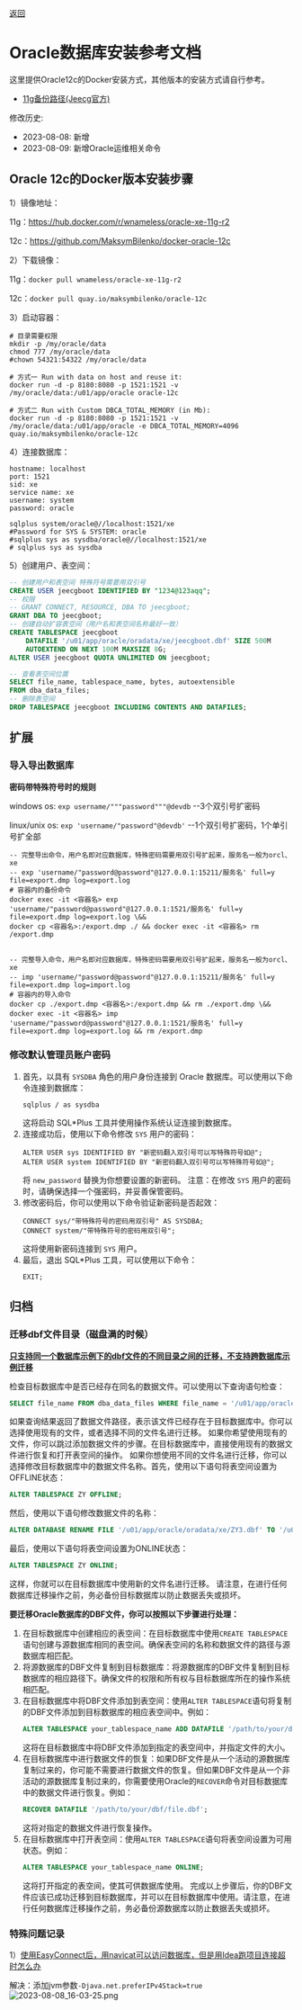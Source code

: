 [返回](../)

# Oracle数据库安装参考文档

这里提供Oracle12c的Docker安装方式，其他版本的安装方式请自行参考。

* [11g备份路径(Jeecg官方)](https://github.com/yoko-murasame/jeecg-boot/blob/yoko-3.4.3last/db/Oracle)

修改历史:
* 2023-08-08: 新增
* 2023-08-09: 新增Oracle运维相关命令

## Oracle 12c的Docker版本安装步骤

1）镜像地址：

11g：https://hub.docker.com/r/wnameless/oracle-xe-11g-r2

12c：https://github.com/MaksymBilenko/docker-oracle-12c

2）下载镜像：

11g：`docker pull wnameless/oracle-xe-11g-r2`

12c：`docker pull quay.io/maksymbilenko/oracle-12c`

3）启动容器：
```shell
# 目录需要权限
mkdir -p /my/oracle/data
chmod 777 /my/oracle/data
#chown 54321:54322 /my/oracle/data

# 方式一 Run with data on host and reuse it:
docker run -d -p 8180:8080 -p 1521:1521 -v /my/oracle/data:/u01/app/oracle oracle-12c

# 方式二 Run with Custom DBCA_TOTAL_MEMORY (in Mb):
docker run -d -p 8180:8080 -p 1521:1521 -v /my/oracle/data:/u01/app/oracle -e DBCA_TOTAL_MEMORY=4096 quay.io/maksymbilenko/oracle-12c
```

4）连接数据库：
```text
hostname: localhost
port: 1521
sid: xe
service name: xe
username: system
password: oracle
```

```shell
sqlplus system/oracle@//localhost:1521/xe
#Password for SYS & SYSTEM: oracle
#sqlplus sys as sysdba/oracle@//localhost:1521/xe
# sqlplus sys as sysdba
```

5）创建用户、表空间：
```sql
-- 创建用户和表空间 特殊符号需要用双引号
CREATE USER jeecgboot IDENTIFIED BY "1234@123aqq";
-- 权限
-- GRANT CONNECT, RESOURCE, DBA TO jeecgboot;
GRANT DBA TO jeecgboot;
-- 创建自动扩容表空间（用户名和表空间名称最好一致）
CREATE TABLESPACE jeecgboot
    DATAFILE '/u01/app/oracle/oradata/xe/jeecgboot.dbf' SIZE 500M
    AUTOEXTEND ON NEXT 100M MAXSIZE 8G;
ALTER USER jeecgboot QUOTA UNLIMITED ON jeecgboot;

-- 查看表空间位置
SELECT file_name, tablespace_name, bytes, autoextensible
FROM dba_data_files;
-- 删除表空间
DROP TABLESPACE jeecgboot INCLUDING CONTENTS AND DATAFILES;
```

## 扩展

### 导入导出数据库

**密码带特殊符号时的规则**

windows os: `exp username/"""password"""@devdb` --3个双引号扩密码

linux/unix os: `exp 'username/"password"@devdb'` --1个双引号扩密码，1个单引号扩全部

```shell
-- 完整导出命令，用户名即对应数据库，特殊密码需要用双引号扩起来，服务名一般为orcl、xe
-- exp 'username/"password@password"@127.0.0.1:15211/服务名' full=y file=export.dmp log=export.log
# 容器内的备份命令
docker exec -it <容器名> exp 'username/"password@password"@127.0.0.1:1521/服务名' full=y file=export.dmp log=export.log \&&
docker cp <容器名>:/export.dmp ./ && docker exec -it <容器名> rm /export.dmp


-- 完整导入命令，用户名即对应数据库，特殊密码需要用双引号扩起来，服务名一般为orcl、xe
-- imp 'username/"password@password"@127.0.0.1:15211/服务名' full=y file=export.dmp log=import.log
# 容器内的导入命令
docker cp ./export.dmp <容器名>:/export.dmp && rm ./export.dmp \&&
docker exec -it <容器名> imp 'username/"password@password"@127.0.0.1:1521/服务名' full=y file=export.dmp log=export.log && rm /export.dmp
```

### 修改默认管理员账户密码

1. 首先，以具有 `SYSDBA` 角色的用户身份连接到 Oracle 数据库。可以使用以下命令连接到数据库：
   ```
   sqlplus / as sysdba
   ```
   这将启动 SQL*Plus 工具并使用操作系统认证连接到数据库。
2. 连接成功后，使用以下命令修改 `SYS` 用户的密码：
   ```
   ALTER USER sys IDENTIFIED BY "新密码翻入双引号可以写特殊符号如@";
   ALTER USER system IDENTIFIED BY "新密码翻入双引号可以写特殊符号如@";
   ```
   将 `new_password` 替换为你想要设置的新密码。
   注意：在修改 `SYS` 用户的密码时，请确保选择一个强密码，并妥善保管密码。
3. 修改密码后，你可以使用以下命令验证新密码是否起效：
   ```
   CONNECT sys/"带特殊符号的密码用双引号" AS SYSDBA;
   CONNECT system/"带特殊符号的密码用双引号";
   ```
   这将使用新密码连接到 `SYS` 用户。
4. 最后，退出 SQL*Plus 工具，可以使用以下命令：
   ```
   EXIT;
   ```

## 归档

### 迁移dbf文件目录（磁盘满的时候）

**[只支持同一个数据库示例下的dbf文件的不同目录之间的迁移，不支持跨数据库示例迁移](https://blog.51cto.com/u_15349616/3703787)**

检查目标数据库中是否已经存在同名的数据文件。可以使用以下查询语句检查：
```sql
SELECT file_name FROM dba_data_files WHERE file_name = '/u01/app/oracle/oradata/xe/ZY3.dbf';
```
如果查询结果返回了数据文件路径，表示该文件已经存在于目标数据库中。你可以选择使用现有的文件，或者选择不同的文件名进行迁移。
如果你希望使用现有的文件，你可以跳过添加数据文件的步骤。在目标数据库中，直接使用现有的数据文件进行恢复和打开表空间的操作。
如果你想使用不同的文件名进行迁移，你可以选择修改目标数据库中的数据文件名称。首先，使用以下语句将表空间设置为OFFLINE状态：
```sql
ALTER TABLESPACE ZY OFFLINE;
```
然后，使用以下语句修改数据文件的名称：
```sql
ALTER DATABASE RENAME FILE '/u01/app/oracle/oradata/xe/ZY3.dbf' TO '/u01/app/oracle/oradata/xe/NewFileName.dbf';
```
最后，使用以下语句将表空间设置为ONLINE状态：
```sql
ALTER TABLESPACE ZY ONLINE;
```
这样，你就可以在目标数据库中使用新的文件名进行迁移。
请注意，在进行任何数据库迁移操作之前，务必备份目标数据库以防止数据丢失或损坏。

**要迁移Oracle数据库的DBF文件，你可以按照以下步骤进行处理：**
1. 在目标数据库中创建相应的表空间：在目标数据库中使用`CREATE TABLESPACE`语句创建与源数据库相同的表空间。确保表空间的名称和数据文件的路径与源数据库相匹配。
2. 将源数据库的DBF文件复制到目标数据库：将源数据库的DBF文件复制到目标数据库的相应路径下。确保文件的权限和所有权与目标数据库所在的操作系统相匹配。
3. 在目标数据库中将DBF文件添加到表空间：使用`ALTER TABLESPACE`语句将复制的DBF文件添加到目标数据库的相应表空间中。例如：
   ```sql
   ALTER TABLESPACE your_tablespace_name ADD DATAFILE '/path/to/your/dbf/file.dbf' SIZE 100M;
   ```
   这将在目标数据库中将DBF文件添加到指定的表空间中，并指定文件的大小。
4. 在目标数据库中进行数据文件的恢复：如果DBF文件是从一个活动的源数据库复制过来的，你可能不需要进行数据文件的恢复。但如果DBF文件是从一个非活动的源数据库复制过来的，你需要使用Oracle的`RECOVER`命令对目标数据库中的数据文件进行恢复。例如：
   ```sql
   RECOVER DATAFILE '/path/to/your/dbf/file.dbf';
   ```
   这将对指定的数据文件进行恢复操作。
5. 在目标数据库中打开表空间：使用`ALTER TABLESPACE`语句将表空间设置为可用状态。例如：
   ```sql
   ALTER TABLESPACE your_tablespace_name ONLINE;
   ```
   这将打开指定的表空间，使其可供数据库使用。
完成以上步骤后，你的DBF文件应该已成功迁移到目标数据库，并可以在目标数据库中使用。请注意，在进行任何数据库迁移操作之前，务必备份源数据库以防止数据丢失或损坏。


### 特殊问题记录

1）[使用EasyConnect后，用navicat可以访问数据库，但是用Idea跑项目连接超时怎么办](https://blog.csdn.net/qq_32447361/article/details/121862199)

解决：添加jvm参数`-Djava.net.preferIPv4Stack=true`
![2023-08-08_16-03-25.png](./assets/2023-08-08_16-03-25.png)
